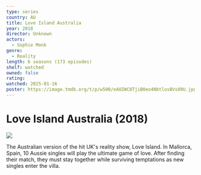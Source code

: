 ```yaml
---
type: series
country: AU
title: Love Island Australia
year: 2018
director: Unknown
actors:
  - Sophie Monk
genre:
  - Reality
length: 6 seasons (173 episodes)
shelf: watched
owned: false
rating:
watched: 2025-01-16
poster: https://image.tmdb.org/t/p/w500/eAOZWC8TjiB0eo4NbtlosBVs89U.jpg
---
```


# Love Island Australia (2018)

![](https://image.tmdb.org/t/p/w500/eAOZWC8TjiB0eo4NbtlosBVs89U.jpg)

The Australian version of the hit UK's reality show, Love Island. In Mallorca, Spain, 10 Aussie singles will play the ultimate game of love. After finding their match, they must stay together while surviving temptations as new singles enter the villa.